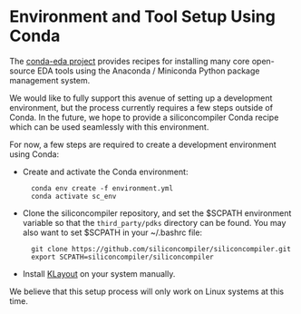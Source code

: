 # Environment and Tool Setup Using Conda

The [conda-eda project](https://github.com/hdl/conda-eda) provides recipes for installing many core open-source EDA tools using the Anaconda / Miniconda Python package management system.

We would like to fully support this avenue of setting up a development environment, but the process currently requires a few steps outside of Conda. In the future, we hope to provide a siliconcompiler Conda recipe which can be used seamlessly with this environment.

For now, a few steps are required to create a development environment using Conda:

* Create and activate the Conda environment:
    
        conda env create -f environment.yml
        conda activate sc_env

* Clone the siliconcompiler repository, and set the $SCPATH environment variable so that the `third_party/pdks` directory can be found. You may also want to set $SCPATH in your ~/.bashrc file:

        git clone https://github.com/siliconcompiler/siliconcompiler.git
        export SCPATH=siliconcompiler/siliconcompiler

* Install [KLayout](https://www.klayout.de/build.html) on your system manually.

We believe that this setup process will only work on Linux systems at this time.
